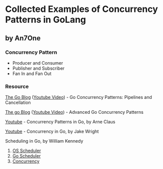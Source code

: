 # Collected Examples of Concurrency Patterns in GoLang

## by An7One

### Concurrency Pattern

<ul>
    <li>Producer and Consumer</li>
    <li>Publisher and Subscriber</li>
    <li>Fan In and Fan Out</li>
</ul>

### Resource

[The Go Blog](https://blog.golang.org/pipelines) ([Youtube Video](https://youtu.be/f6kdp27TYZs)) - Go Concurrency Patterns: Pipelines and Cancellation

[The go Blog](https://blog.golang.org/io2013-talk-concurrency) ([Youtube Video](https://youtu.be/QDDwwePbDtw)) - Advanced Go Concurrency Patterns

[Youtube](https://youtu.be/YEKjSzIwAdA) - Concurrency Patterns in Go, by Arne Claus

[Youtube](https://youtu.be/LvgVSSpwND8) - Concurrency in Go, by Jake Wright

Scheduling in Go, by William Kennedy

<ol>
    <li><a href="https://www.ardanlabs.com/blog/2018/08/scheduling-in-go-part1.html">OS Scheduler</a></li>
    <li><a href="https://www.ardanlabs.com/blog/2018/08/scheduling-in-go-part2.html">Go Scheduler</a></li>
    <li><a href="https://www.ardanlabs.com/blog/2018/12/scheduling-in-go-part3.html">Concurrency</a></li>
</ol>